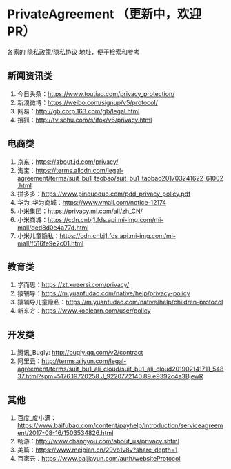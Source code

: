 # PrivateAgreement  （更新中，欢迎 PR）
 各家的 隐私政策/隐私协议 地址，便于检索和参考

## 新闻资讯类
1. 今日头条：https://www.toutiao.com/privacy_protection/
2. 新浪微博：https://weibo.com/signup/v5/protocol/
3. 网易：http://gb.corp.163.com/gb/legal.html
4. 搜狐：http://tv.sohu.com/s/ifox/v6/privacy.html

## 电商类
1. 京东：https://about.jd.com/privacy/
2. 淘宝：https://terms.alicdn.com/legal-agreement/terms/suit_bu1_taobao/suit_bu1_taobao201703241622_61002.html
3. 拼多多：https://www.pinduoduo.com/pdd_privacy_policy.pdf 
4. 华为_华为商城：https://www.vmall.com/notice-12174
5. 小米集团：https://privacy.mi.com/all/zh_CN/
6. 小米商城：https://cdn.cnbj1.fds.api.mi-img.com/mi-mall/ded8d0e4a77d.html
7. 小米儿童隐私：https://cdn.cnbj1.fds.api.mi-img.com/mi-mall/f516fe9e2c01.html

## 教育类
1. 学而思：https://zt.xueersi.com/privacy/
2. 猿辅导：https://m.yuanfudao.com/native/help/privacy-policy
3. 猿辅导儿童隐私：https://m.yuanfudao.com/native/help/children-protocol
4. 新东方：https://www.koolearn.com/user/policy

## 开发类
1. 腾讯_Bugly: http://bugly.qq.com/v2/contract
2. 阿里云：http://terms.aliyun.com/legal-agreement/terms/suit_bu1_ali_cloud/suit_bu1_ali_cloud201902141711_54837.html?spm=5176.19720258.J_9220772140.89.e9392c4a3BjewR


## 其他
1. 百度_度小满：https://www.baifubao.com/content/payhelp/introduction/serviceagreement/2017-08-16/1503534826.html
2. 畅游：http://www.changyou.com/about_us/privacy.shtml
3. 美篇：https://www.meipian.cn/29vb1v8v?share_depth=1
4. 百家云：https://www.baijiayun.com/auth/websiteProtocol





